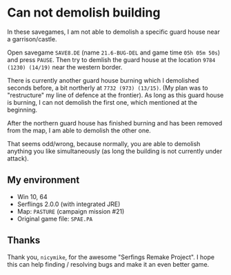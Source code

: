 # Can not demolish building

In these savegames, I am not able to demolish a specific guard house near a garrison/castle.

Open savegame `SAVE8.DE` (name `21.6-BUG-DEL` and game time `05h 05m 50s`) and press `PAUSE`. Then try to demlish the guard house at the location `9784 (1230) (14/19)` near the western border.

There is currently another guard house burning which I demolished seconds before, a bit northerly at `7732 (973) (13/15)`. (My plan was to "restructure" my line of defence at the frontier). As long as this guard house is burning, I can not demolish the first one, which mentioned at the beginning.

After the northern guard house has finished burning and has been removed from the map, I am able to demolish the other one.

That seems odd/wrong, because normally, you are able to demolish anything you like simultaneously (as long the building is not currently under attack).

## My environment

* Win 10, 64
* Serflings 2.0.0 (with integrated JRE)
* Map: `PASTURE` (campaign mission #21)
* Original game file: `SPAE.PA`

## Thanks

Thank you, `nicymike`, for the awesome "Serfings Remake Project". I hope this can help finding / resolving bugs and make it an even better game.
